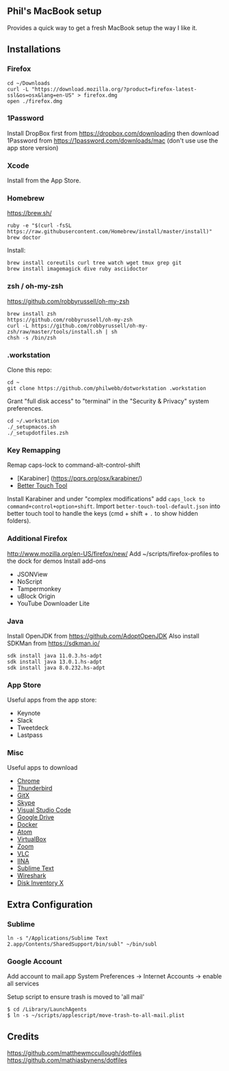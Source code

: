 ## Phil's MacBook setup

Provides a quick way to get a fresh MacBook setup the way I like it.


## Installations

### Firefox

```
cd ~/Downloads
curl -L "https://download.mozilla.org/?product=firefox-latest-ssl&os=osx&lang=en-US" > firefox.dmg
open ./firefox.dmg
```



### 1Password

Install DropBox first from https://dropbox.com/downloading then download 1Password from https://1password.com/downloads/mac (don't use use the app store version)




### Xcode

Install from the App Store.



### Homebrew

https://brew.sh/

```
ruby -e "$(curl -fsSL https://raw.githubusercontent.com/Homebrew/install/master/install)"
brew doctor
```

Install:

```
brew install coreutils curl tree watch wget tmux grep git
brew install imagemagick dive ruby asciidoctor
```

### zsh / oh-my-zsh

https://github.com/robbyrussell/oh-my-zsh

```
brew install zsh
https://github.com/robbyrussell/oh-my-zsh
curl -L https://github.com/robbyrussell/oh-my-zsh/raw/master/tools/install.sh | sh
chsh -s /bin/zsh
```


### .workstation

Clone this repo:

```
cd ~
git clone https://github.com/philwebb/dotworkstation .workstation
```

Grant "full disk access" to "terminal" in the "Security & Privacy" system preferences.

```
cd ~/.workstation
./_setupmacos.sh
./_setupdotfiles.zsh
```



### Key Remapping
Remap caps-lock to command-alt-control-shift
* [Karabiner] (https://pqrs.org/osx/karabiner/)
* [Better Touch Tool](http://www.folivora.ai/)

Install Karabiner and under "complex modifications" add `caps_lock to command+control+option+shift`. 
Import `better-touch-tool-default.json` into better touch tool to handle the keys (cmd + shift + `.` to show hidden folders).



### Additional Firefox
http://www.mozilla.org/en-US/firefox/new/
Add ~/scripts/firefox-profiles to the dock for demos
Install add-ons
- JSONView
- NoScript
- Tampermonkey
- uBlock Origin
- YouTube Downloader Lite



### Java
Install OpenJDK from https://github.com/AdoptOpenJDK
Also install SDKMan from https://sdkman.io/

```
sdk install java 11.0.3.hs-adpt
sdk install java 13.0.1.hs-adpt
sdk install java 8.0.232.hs-adpt
```


### App Store

Useful apps from the app store:

* Keynote
* Slack
* Tweetdeck
* Lastpass


### Misc

Useful apps to download

* [Chrome](https://www.google.com/intl/en/chrome/browser/)
* [Thunderbird](http://www.mozilla.org/en-US/thunderbird/)
* [GitX](http://rowanj.github.io/gitx/)
* [Skype](http://www.skype.com/en/)
* [Visual Studio Code](https://code.visualstudio.com/)
* [Google Drive](https://www.google.com/drive/)
* [Docker](https://docs.docker.com/docker-for-mac/install)
* [Atom](https://atom.io/)
* [VirtualBox](https://www.virtualbox.org/)
* [Zoom](https://zoom.us/download)
* [VLC](https://www.videolan.org/vlc/)
* [IINA](https://iina.io/)
* [Sublime Text](https://www.sublimetext.com/)
* [Wireshark](https://www.wireshark.org/)
* [Disk Inventory X](https://gitlab.com/tderlien/disk-inventory-x)



## Extra Configuration

### Sublime

```
ln -s "/Applications/Sublime Text 2.app/Contents/SharedSupport/bin/subl" ~/bin/subl
```

### Google Account
Add account to mail.app
System Preferences -> Internet Accounts -> enable all services

Setup script to ensure trash is moved to 'all mail'

```
$ cd /Library/LaunchAgents
$ ln -s ~/scripts/applescript/move-trash-to-all-mail.plist
```

## Credits

https://github.com/matthewmccullough/dotfiles
https://github.com/mathiasbynens/dotfiles

